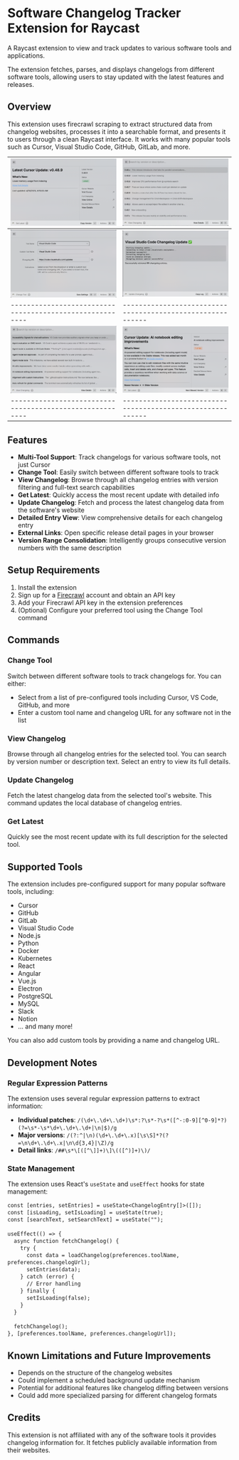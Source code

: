 # Software Changelog Tracker Extension for Raycast

A Raycast extension to view and track updates to various software tools and applications.

The extension fetches, parses, and displays changelogs from different software tools, allowing users to stay updated with the latest features and releases.

## Overview

This extension uses firecrawl scraping to extract structured data from changelog websites, processes it into a searchable format, and presents it to users through a clean Raycast interface. It works with many popular tools such as Cursor, Visual Studio Code, GitHub, GitLab, and more.

| ![](./images/cursor-changelog-raycast-get-latest.png) | ![](./images/cursor-changelog-raycast-view-changelog.png) |
|--------------------------------------------------------|----------------------------------------------------------|
| ![](./images/change-tool-vscode.png) | ![](./images/vscode-changelog-update.png) |
|--------------------------------------------------------|----------------------------------------------------------|
| ![](./images/view-changelog-patches-description.png) | ![](./images/get-latest-and-previous-or-next-version-updates.png) |
|--------------------------------------------------------|----------------------------------------------------------|

## Features

- **Multi-Tool Support**: Track changelogs for various software tools, not just Cursor
- **Change Tool**: Easily switch between different software tools to track
- **View Changelog**: Browse through all changelog entries with version filtering and full-text search capabilities
- **Get Latest**: Quickly access the most recent update with detailed info
- **Update Changelog**: Fetch and process the latest changelog data from the software's website
- **Detailed Entry View**: View comprehensive details for each changelog entry
- **External Links**: Open specific release detail pages in your browser
- **Version Range Consolidation**: Intelligently groups consecutive version numbers with the same description

## Setup Requirements

1. Install the extension
2. Sign up for a [Firecrawl](https://firecrawl.dev) account and obtain an API key
3. Add your Firecrawl API key in the extension preferences
4. (Optional) Configure your preferred tool using the Change Tool command

## Commands

### Change Tool

Switch between different software tools to track changelogs for. You can either:
- Select from a list of pre-configured tools including Cursor, VS Code, GitHub, and more
- Enter a custom tool name and changelog URL for any software not in the list

### View Changelog

Browse through all changelog entries for the selected tool. You can search by version number or description text. Select an entry to view its full details.

### Update Changelog

Fetch the latest changelog data from the selected tool's website. This command updates the local database of changelog entries.

### Get Latest

Quickly see the most recent update with its full description for the selected tool.

## Supported Tools

The extension includes pre-configured support for many popular software tools, including:

- Cursor
- GitHub
- GitLab
- Visual Studio Code
- Node.js
- Python
- Docker
- Kubernetes
- React
- Angular
- Vue.js
- Electron
- PostgreSQL
- MySQL
- Slack
- Notion
- ... and many more!

You can also add custom tools by providing a name and changelog URL.

## Development Notes

### Regular Expression Patterns

The extension uses several regular expression patterns to extract information:

- **Individual patches**: `/(\d+\.\d+\.\d+)\s*:?\s*-?\s*([^-:0-9][^0-9]*?)(?=\s*-\s*\d+\.\d+\.\d+|\n|$)/g`
- **Major versions**: `/(?:^|\n)(\d+\.\d+\.x)[\s\S]*?(?=\n\d+\.\d+\.x|\n\d{3,4}|\Z)/g`
- **Detail links**: `/##\s*\[([^\]]+)\]\(([^)]+)\)/`

### State Management

The extension uses React's `useState` and `useEffect` hooks for state management:

```tsx
const [entries, setEntries] = useState<ChangelogEntry[]>([]);
const [isLoading, setIsLoading] = useState(true);
const [searchText, setSearchText] = useState("");

useEffect(() => {
  async function fetchChangelog() {
    try {
      const data = loadChangelog(preferences.toolName, preferences.changelogUrl);
      setEntries(data);
    } catch (error) {
      // Error handling
    } finally {
      setIsLoading(false);
    }
  }
  
  fetchChangelog();
}, [preferences.toolName, preferences.changelogUrl]);
```

## Known Limitations and Future Improvements

- Depends on the structure of the changelog websites
- Could implement a scheduled background update mechanism
- Potential for additional features like changelog diffing between versions
- Could add more specialized parsing for different changelog formats

## Credits

This extension is not affiliated with any of the software tools it provides changelog information for. It fetches publicly available information from their websites. 